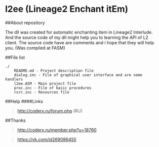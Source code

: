l2ee (Lineage2 Enchant itEm)
=================
##About repository

The dll was created for automatic enchanting item in Lineage2 Interlude.
And the source code of my dll might help you to learning the API of L2 client.
The source code have are comments and i hope that they will help you.
(Was compiled at FASM)

##File list

```
./
	README.md - Project description file
	dialog.inc - File of graphical user interface and are some handlers
	l2ee.ASM - Main project file
	proc.inc - File of basic procedures 
	rsrc.inc - Resources file
```

##Help
####Links
> http://coderx.ru/forum.php (RU)

##Thanks
> http://coderx.ru/member.php?u=18760

> https://vk.com/id269086455
